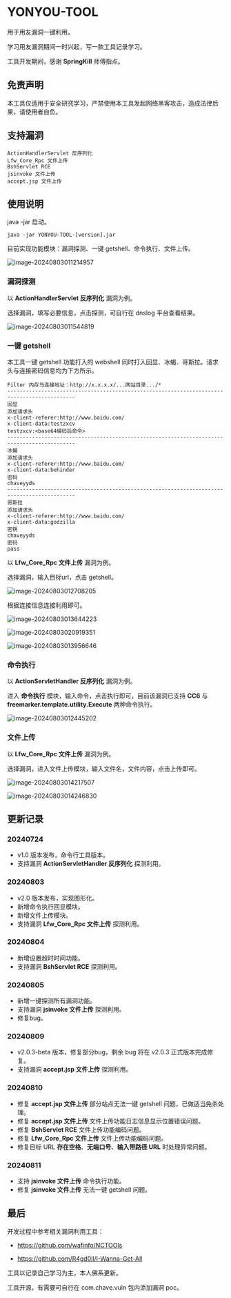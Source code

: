 # YONYOU-TOOL

用于用友漏洞一键利用。

学习用友漏洞期间一时兴起，写一款工具记录学习。

工具开发期间，感谢 **SpringKill** 师傅指点。

## 免责声明

本工具仅适用于安全研究学习，严禁使用本工具发起网络黑客攻击，造成法律后果，请使用者自负。

## 支持漏洞

```
ActionHandlerServlet 反序列化
Lfw_Core_Rpc 文件上传
BshServlet RCE
jsinvoke 文件上传
accept.jsp 文件上传
```

## 使用说明

java -jar 启动。

```
java -jar YONYOU-TOOL-[version].jar
```

目前实现功能模块：漏洞探测、一键 getshell、命令执行、文件上传。

![image-20240803011214957](assets/image-20240803011214957.png)

### 漏洞探测

以 **ActionHandlerServlet 反序列化** 漏洞为例。

选择漏洞，填写必要信息，点击探测，可自行在 dnslog 平台查看结果。

![image-20240803011544819](assets/image-20240803011544819.png)

### 一键 getshell

本工具一键 getshell 功能打入的 webshell 同时打入回显、冰蝎、哥斯拉。请求头与连接密码信息均为下方所示。

```
Filter 内存马连接地址：http://x.x.x.x/...网站目录.../*
--------------------------------------------------------------------------------------------
回显
添加请求头
x-client-referer:http://www.baidu.com/
x-client-data:testzxcv
testzxcv:<base64编码后命令>
--------------------------------------------------------------------------------------------
冰蝎
添加请求头
x-client-referer:http://www.baidu.com/
x-client-data:behinder
密码
chaveyyds
--------------------------------------------------------------------------------------------
哥斯拉
添加请求头
x-client-referer:http://www.baidu.com/
x-client-data:godzilla
密钥
chaveyyds
密码
pass
```

以 **Lfw_Core_Rpc 文件上传** 漏洞为例。

选择漏洞，输入目标url，点击 getshell。

![image-20240803012708205](assets/image-20240803012708205.png)

根据连接信息连接利用即可。

![image-20240803013644223](assets/image-20240803013644223.png)

![image-20240803020919351](assets/image-20240803020919351.png)

![image-20240803013956646](assets/image-20240803013956646.png)

### 命令执行

以 **ActionServletHandler 反序列化** 漏洞为例。

进入 **命令执行** 模块，输入命令，点击执行即可，目前该漏洞已支持 **CC6** 与 **freemarker.template.utility.Execute** 两种命令执行。

![image-20240803012445202](assets/image-20240803012445202.png)

### 文件上传

以 **Lfw_Core_Rpc 文件上传** 漏洞为例。

选择漏洞，进入文件上传模块，输入文件名，文件内容，点击上传即可。

![image-20240803014217507](assets/image-20240803014217507.png)

![image-20240803014246830](assets/image-20240803014246830.png)

## 更新记录

### 20240724

- v1.0 版本发布，命令行工具版本。
- 支持漏洞 **ActionServletHandler 反序列化** 探测利用。

### 20240803

- v2.0 版本发布，实现图形化。
- 新增命令执行回显模块。
- 新增文件上传模块。
- 支持漏洞 **Lfw_Core_Rpc 文件上传** 探测利用。

### 20240804

- 新增设置超时时间功能。
- 支持漏洞 **BshServlet RCE** 探测利用。

### 20240805

- 新增一键探测所有漏洞功能。
- 支持漏洞 **jsinvoke 文件上传** 探测利用。
- 修复bug。

### 20240809

- v2.0.3-beta 版本，修复部分bug，剩余 bug 将在 v2.0.3 正式版本完成修复。
- 支持漏洞 **accept.jsp 文件上传** 探测利用。

### 20240810

- 修复 **accept.jsp 文件上传** 部分站点无法一键 getshell 问题，已做适当免杀处理。
- 修复 **accept.jsp 文件上传** 文件上传功能日志信息显示位置错误问题。
- 修复 **BshServlet RCE** 文件上传功能编码问题。
- 修复 **Lfw_Core_Rpc 文件上传** 文件上传功能编码问题。
- 修复目标 URL **存在空格**、**无端口号**、**输入带路径 URL** 时处理异常问题。

### 20240811

- 支持 **jsinvoke 文件上传** 命令执行功能。
- 修复 **jsinvoke 文件上传** 无法一键 getshell 问题。

## 最后

开发过程中参考相关漏洞利用工具：

- https://github.com/wafinfo/NCTOOls

- https://github.com/R4gd0ll/I-Wanna-Get-All

工具以记录自己学习为主，本人佛系更新。

工具开源，有需要可自行在 com.chave.vuln 包内添加漏洞 poc。
